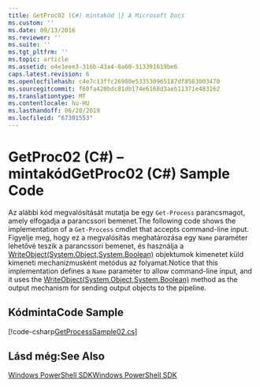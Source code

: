```yaml
---
title: GetProc02 (C#) mintakód |} A Microsoft Docs
ms.custom: ''
ms.date: 09/13/2016
ms.reviewer: ''
ms.suite: ''
ms.tgt_pltfrm: ''
ms.topic: article
ms.assetid: e4e1eee3-316b-43a4-8a60-313391619be6
caps.latest.revision: 6
ms.openlocfilehash: c4e7c13ffc26980e533530965187df8563003470
ms.sourcegitcommit: f60fa420bdc81db174e6168d3aeb11371e483162
ms.translationtype: MT
ms.contentlocale: hu-HU
ms.lasthandoff: 06/20/2019
ms.locfileid: "67301553"
---
```

# <a name="getproc02-c-sample-code"></a><span data-ttu-id="90693-102">GetProc02 (C#) – mintakód</span><span class="sxs-lookup"><span data-stu-id="90693-102">GetProc02 (C#) Sample Code</span></span>

<span data-ttu-id="90693-103">Az alábbi kód megvalósítását mutatja be egy `Get-Process` parancsmagot, amely elfogadja a parancssori bemenet.</span><span class="sxs-lookup"><span data-stu-id="90693-103">The following code shows the implementation of a `Get-Process` cmdlet that accepts command-line input.</span></span> <span data-ttu-id="90693-104">Figyelje meg, hogy ez a megvalósítás meghatározása egy `Name` paraméter lehetővé teszik a parancssori bemenet, és használja a [WriteObject(System.Object,System.Boolean)](/dotnet/api/system.management.automation.cmdlet.writeobject?view=pscore-6.2.0#System_Management_Automation_Cmdlet_WriteObject_System_Object_System_Boolean_) objektumok kimenetet küld kimeneti mechanizmusként metódus az folyamat.</span><span class="sxs-lookup"><span data-stu-id="90693-104">Notice that this implementation defines a `Name` parameter to allow command-line input, and it uses the [WriteObject(System.Object,System.Boolean)](/dotnet/api/system.management.automation.cmdlet.writeobject?view=pscore-6.2.0#System_Management_Automation_Cmdlet_WriteObject_System_Object_System_Boolean_) method as the output mechanism for sending output objects to the pipeline.</span></span>

## <a name="code-sample"></a><span data-ttu-id="90693-105">Kódminta</span><span class="sxs-lookup"><span data-stu-id="90693-105">Code Sample</span></span>

[!code-csharp[GetProcessSample02.cs](../../powershell-sdk-samples/SDK-2.0/csharp/GetProcessSample02/GetProcessSample02.cs#L11-L76 "GetProcessSample02.cs")]

## <a name="see-also"></a><span data-ttu-id="90693-106">Lásd még:</span><span class="sxs-lookup"><span data-stu-id="90693-106">See Also</span></span>

[<span data-ttu-id="90693-107">Windows PowerShell SDK</span><span class="sxs-lookup"><span data-stu-id="90693-107">Windows PowerShell SDK</span></span>](../windows-powershell-reference.md)
